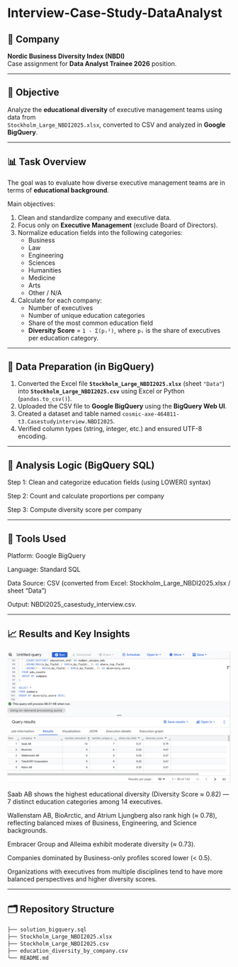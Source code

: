 # Interview-Case-Study-DataAnalyst

## 🏢 Company
**Nordic Business Diversity Index (NBDI)**  
Case assignment for **Data Analyst Trainee 2026** position.

---

## 🎯 Objective
Analyze the **educational diversity** of executive management teams using data from  
`Stockholm_Large_NBDI2025.xlsx`, converted to CSV and analyzed in **Google BigQuery**.

---

## 📊 Task Overview
The goal was to evaluate how diverse executive management teams are in terms of **educational background**.  

Main objectives:
1. Clean and standardize company and executive data.  
2. Focus only on **Executive Management** (exclude Board of Directors).  
3. Normalize education fields into the following categories:
   - Business  
   - Law  
   - Engineering  
   - Sciences  
   - Humanities  
   - Medicine  
   - Arts  
   - Other / N/A  
4. Calculate for each company:
   - Number of executives  
   - Number of unique education categories  
   - Share of the most common education field  
   - **Diversity Score** = `1 - Σ(pᵢ²)`, where `pᵢ` is the share of executives per education category.

---

## 🧹 Data Preparation (in BigQuery)
1. Converted the Excel file **`Stockholm_Large_NBDI2025.xlsx`** (sheet `"Data"`) into **`Stockholm_Large_NBDI2025.csv`** using Excel or Python (`pandas.to_csv()`).
2. Uploaded the CSV file to **Google BigQuery** using the **BigQuery Web UI**.  
3. Created a dataset and table named `cosmic-axe-464811-t3.Casestudyinterview.NBDI2025`. 
4. Verified column types (string, integer, etc.) and ensured UTF-8 encoding.

---

## 🧮 Analysis Logic (BigQuery SQL)

Step 1: Clean and categorize education fields (using LOWER() syntax)

Step 2: Count and calculate proportions per company 

Step 3: Compute diversity score per company

---

## 🧰 Tools Used
Platform: Google BigQuery

Language: Standard SQL

Data Source: CSV (converted from Excel: Stockholm_Large_NBDI2025.xlsx / sheet “Data”) 

Output: NBDI2025_casestudy_interview.csv.

---

## 📈 Results and Key Insights 

![Results](./Screenshot_Bigquery.png)

Saab AB shows the highest educational diversity (Diversity Score ≈ 0.82) — 7 distinct education categories among 14 executives.

Wallenstam AB, BioArctic, and Atrium Ljungberg also rank high (≈ 0.78), reflecting balanced mixes of Business, Engineering, and Science backgrounds.

Embracer Group and Alleima exhibit moderate diversity (≈ 0.73).

Companies dominated by Business-only profiles scored lower (< 0.5).

Organizations with executives from multiple disciplines tend to have more balanced perspectives and higher diversity scores.

---

## 🗂 Repository Structure
```
├── solution_bigquery.sql
├── Stockholm_Large_NBDI2025.xlsx
├── Stockholm_Large_NBDI2025.csv
├── education_diversity_by_company.csv
└── README.md
```
